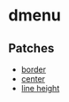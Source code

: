 # dmenu

## Patches

- [border](https://tools.suckless.org/dmenu/patches/border/)
- [center](https://tools.suckless.org/dmenu/patches/center/)
- [line height](https://tools.suckless.org/dmenu/patches/line-height/)
